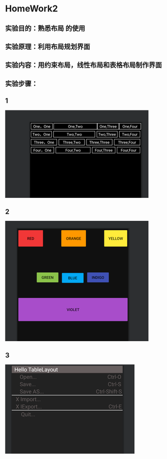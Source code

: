 # HomeWork2
##   实验目的：熟悉布局 的使用
##   实验原理：利用布局规划界面
 ##  实验内容：用约束布局，线性布局和表格布局制作界面
## 实验步骤：
## 1
![image1](https://github.com/ankleing/HomeWork2/blob/master/image/image1.png)
## 2
![image2](https://github.com/ankleing/HomeWork2/blob/master/image/image2.png)
## 3
![image2](https://github.com/ankleing/HomeWork2/blob/master/image/image3.png)
